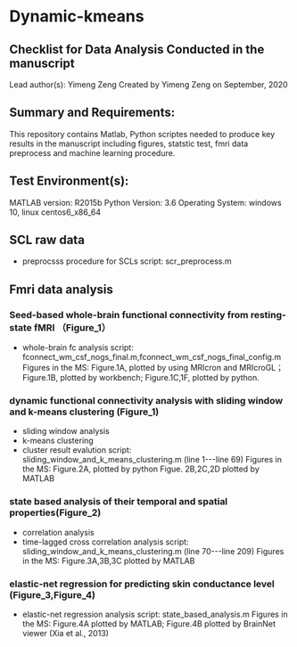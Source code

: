 # Dynamic-kmeans
## Checklist for Data Analysis Conducted in the manuscript
Lead author(s): Yimeng Zeng  Created by Yimeng Zeng on September, 2020
## Summary and Requirements:
This repository contains Matlab, Python scriptes needed to produce key results in the manuscript including figures, statstic test, fmri data preprocess and machine learning procedure.
## Test Environment(s):
MATLAB version: R2015b  Python Version: 3.6  Operating System: windows 10, linux centos6_x86_64
## SCL raw data
  * preprocsss procedure for SCLs  script: scr_preprocess.m

## Fmri data analysis

### Seed-based whole-brain functional connectivity from resting-state fMRI （Figure_1）
  * whole-brain fc analysis
  script: fconnect_wm_csf_nogs_final.m,fconnect_wm_csf_nogs_final_config.m
  Figures in the MS: Figure.1A, plotted by using MRIcron and MRIcroGL；Figure.1B, plotted by workbench; Figure.1C,1F, plotted by python.
### dynamic functional connectivity analysis with sliding window and k-means clustering (Figure_1)
  * sliding window analysis
  * k-means clustering
  * cluster result evalution
  script: sliding_window_and_k_means_clustering.m (line 1---line 69)
  Figures in the MS: Figure.2A, plotted by python Figue. 2B,2C,2D plotted by MATLAB
### state based analysis of their temporal and spatial properties(Figure_2)
  * correlation analysis 
  * time-lagged cross correlation analysis
  script: sliding_window_and_k_means_clustering.m (line 70---line 209)
  Figures in the MS: Figure.3A,3B,3C plotted by MATLAB
### elastic-net regression for predicting skin conductance level (Figure_3,Figure_4)
  * elastic-net regression analysis
  script: state_based_analysis.m
  Figures in the MS: Figure.4A plotted by MATLAB; Figure.4B plotted by BrainNet viewer (Xia et al., 2013)
